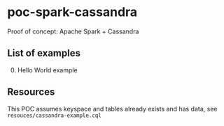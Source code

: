 # poc-spark-cassandra
Proof of concept: Apache Spark + Cassandra

## List of examples
0. Hello World example

## Resources
This POC assumes keyspace and tables already exists and has data, 
see `resouces/cassandra-example.cql`